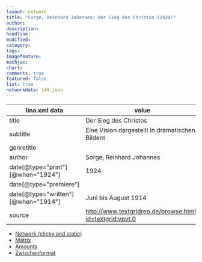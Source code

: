 ```yaml
---
layout: network
title: "Sorge, Reinhard Johannes: Der Sieg des Christos (1924)"
author:
description:
headline:
modified:
category:
tags:
imagefeature: 
mathjax: 
chart: 
comments: true
featured: false
list: true
networkdata: 149.json
---
```

lina.xml data  | value
------------- | -------------
title|Der Sieg des Christos
subtitle|Eine Vision dargestellt in dramatischen Bildern
genretitle|
author|Sorge, Reinhard Johannes
date[@type="print"][@when="1924"]|1924
date[@type="premiere"]|
date[@type="written"][@when="1914"]|Juni bis August 1914
source|http://www.textgridrep.de/browse.html?id=textgrid:vpvt.0



* [Network (sticky and static)](/network149)
* [Matrix](/matrix149)
* [Amounts](/amount149)
* [Zwischenformat](/lina149 )
